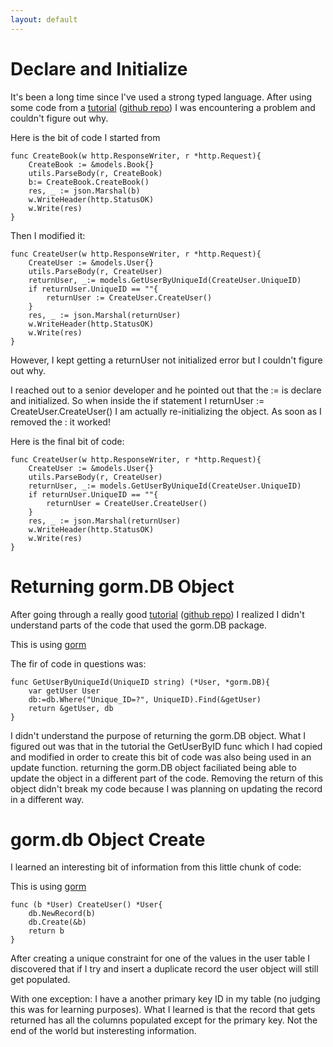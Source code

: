 ```yaml
---
layout: default
---
```


# Declare and Initialize

It's been a long time since I've used a strong typed language. After using some code from a <a href="https://www.youtube.com/watch?v=jFfo23yIWac&list=RDCMUC8butISFwT-Wl7EV0hUK0BQ&start_radio=1&rv=jFfo23yIWac&t=56">tutorial</a> (<a href="https://github.com/AkhilSharma90/Golang-MySQL-CRUD-Bookstore-Management-API">github repo</a>) I was encountering a problem and couldn't figure out why.

Here is the bit of code I started from
```
func CreateBook(w http.ResponseWriter, r *http.Request){
	CreateBook := &models.Book{}
	utils.ParseBody(r, CreateBook)
	b:= CreateBook.CreateBook()
	res, _ := json.Marshal(b)
	w.WriteHeader(http.StatusOK)
	w.Write(res)
}
```

Then I modified it:

```
func CreateUser(w http.ResponseWriter, r *http.Request){
    CreateUser := &models.User{}
    utils.ParseBody(r, CreateUser)
    returnUser, _:= models.GetUserByUniqueId(CreateUser.UniqueID)
    if returnUser.UniqueID == ""{
        returnUser := CreateUser.CreateUser()
    } 
    res, _ := json.Marshal(returnUser)
    w.WriteHeader(http.StatusOK)
    w.Write(res)
}
```

However, I kept getting a returnUser not initialized error but I couldn't figure out why. 

I reached out to a senior developer and he pointed out that the := is declare and initialized. So when inside the if statement I returnUser := CreateUser.CreateUser() I am actually re-initializing the object. As soon as I removed the : it worked!

Here is the final bit of code:

```
func CreateUser(w http.ResponseWriter, r *http.Request){
    CreateUser := &models.User{}
    utils.ParseBody(r, CreateUser)
    returnUser, _:= models.GetUserByUniqueId(CreateUser.UniqueID)
    if returnUser.UniqueID == ""{
        returnUser = CreateUser.CreateUser()
    } 
    res, _ := json.Marshal(returnUser)
    w.WriteHeader(http.StatusOK)
    w.Write(res)
}
```

# Returning gorm.DB Object

After going through a really good <a href="https://www.youtube.com/watch?v=jFfo23yIWac&list=RDCMUC8butISFwT-Wl7EV0hUK0BQ&start_radio=1&rv=jFfo23yIWac&t=56">tutorial</a> (<a href="https://github.com/AkhilSharma90/Golang-MySQL-CRUD-Bookstore-Management-API">github repo</a>) I realized I didn't understand parts of the code that used the gorm.DB package.

This is using <a href="http://github.com/jinzhu/gorm">gorm</a>

The fir of code in questions was:

```
func GetUserByUniqueId(UniqueID string) (*User, *gorm.DB){
	var getUser User
	db:=db.Where("Unique_ID=?", UniqueID).Find(&getUser)
	return &getUser, db
}
```

I didn't understand the purpose of returning the gorm.DB object. What I figured out was that in the tutorial the GetUserByID func which I had copied and modified in order to create this bit of code was also being used in an update function. returning the gorm.DB object faciliated being able to update the object in a different part of the code. Removing the return of this object didn't break my code because I was planning on updating the record in a different way. 

# gorm.db Object Create

I learned an interesting bit of information from this little chunk of code:

This is using <a href="http://github.com/jinzhu/gorm">gorm</a>

```
func (b *User) CreateUser() *User{
	db.NewRecord(b)
	db.Create(&b)
	return b
}
```

After creating a unique constraint for one of the values in the user table I discovered that if I try and insert a duplicate record the user object will still get populated.

With one exception: I have a another primary key ID in my table (no judging this was for learning purposes). What I learned is that the record that gets returned has all the columns populated except for the primary key. Not the end of the world but insteresting information.


